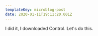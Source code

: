 ```yaml
---
templateKey: microblog-post
date: 2020-01-11T19:11:20.001Z
---
```


I did it, I downloaded Control. Let's do this.
